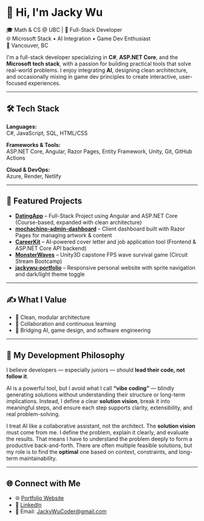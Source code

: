 # 👋 Hi, I'm Jacky Wu

🎓 Math & CS @ UBC | 💼 Full-Stack Developer  
🌐 Microsoft Stack • AI Integration • Game Dev Enthusiast  
📍 Vancouver, BC

I'm a full-stack developer specializing in **C#**, **ASP.NET Core**, and the **Microsoft tech stack**, with a passion for building practical tools that solve real-world problems. I enjoy integrating **AI**, designing clean architecture, and occasionally mixing in game dev principles to create interactive, user-focused experiences.

---

## 🛠️ Tech Stack

**Languages:**  
C#, JavaScript, SQL, HTML/CSS

**Frameworks & Tools:**  
ASP.NET Core, Angular, Razor Pages, Entity Framework, Unity, Git, GitHub Actions

**Cloud & DevOps:**  
Azure, Render, Netlify

---

## 🚀 Featured Projects

- [**DatingApp**](https://github.com/jackywu0724/DatingApp) – Full-Stack Project using Angular and ASP.NET Core (Course-based, expanded with clean architecture)
- [**mochachino-admin-dashboard**](https://github.com/jackywu0724/mochachino-admin-dashboard) – Client dashboard built with Razor Pages for managing artwork & content
- [**CareerKit**](https://github.com/jackywu0724/careerkit-frontend) – AI-powered cover letter and job application tool (Frontend & ASP.NET Core API backend)
- [**MonsterWaves**](https://github.com/jackywu0724/MonsterWaves) – Unity3D capstone FPS wave survival game (Circuit Stream Bootcamp)
- [**jackywu-portfolio**](https://github.com/jackywu0724/jackywu-portfolio) – Responsive personal website with sprite navigation and dark/light theme toggle

---

## ✍️ What I Value

- 🚀 Clean, modular architecture  
- 🤝 Collaboration and continuous learning  
- 🧠 Bridging AI, game design, and software engineering  

---

## 🧭 My Development Philosophy

I believe developers — especially juniors — should **lead their code, not follow it**.

AI is a powerful tool, but I avoid what I call **“vibe coding”** — blindly generating solutions without understanding their structure or long-term implications. Instead, I define a clear **solution vision**, break it into meaningful steps, and ensure each step supports clarity, extensibility, and real problem-solving.

I treat AI like a collaborative assistant, not the architect. The **solution vision** must come from me. I define the problem, explain it clearly, and evaluate the results. That means I have to understand the problem deeply to form a productive back-and-forth. There are often multiple feasible solutions, but my role is to find the **optimal** one based on context, constraints, and long-term maintainability.

---

## 🌐 Connect with Me

- 🌐 [Portfolio Website](https://jackywucoder.netlify.app/)  
- 💼 [LinkedIn](https://www.linkedin.com/in/jackywucoder/)  
- 📧 Email: JackyWuCoder@gmail.com

